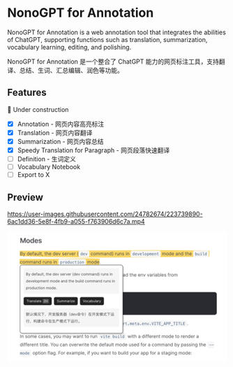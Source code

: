 # NonoGPT for Annotation

NonoGPT for Annotation is a web annotation tool that integrates the abilities of ChatGPT, supporting functions such as translation, summarization, vocabulary learning, editing, and polishing.

NonoGPT for Annotation 是一个整合了 ChatGPT 能力的网页标注工具，支持翻译、总结、生词、汇总编辑、润色等功能。

## Features

🚧 Under construction

- [x] Annotation - 网页内容高亮标注
- [x] Translation - 网页内容翻译
- [x] Summarization - 网页内容总结
- [x] Speedy Translation for Paragraph - 网页段落快速翻译
- [ ] Definition - 生词定义
- [ ] Vocabulary Notebook
- [ ] Export to X

## Preview

https://user-images.githubusercontent.com/24782674/223739890-6ac1dd36-5e8f-4fb9-a055-f763906d6c7a.mp4

![Preview](preview.png)
